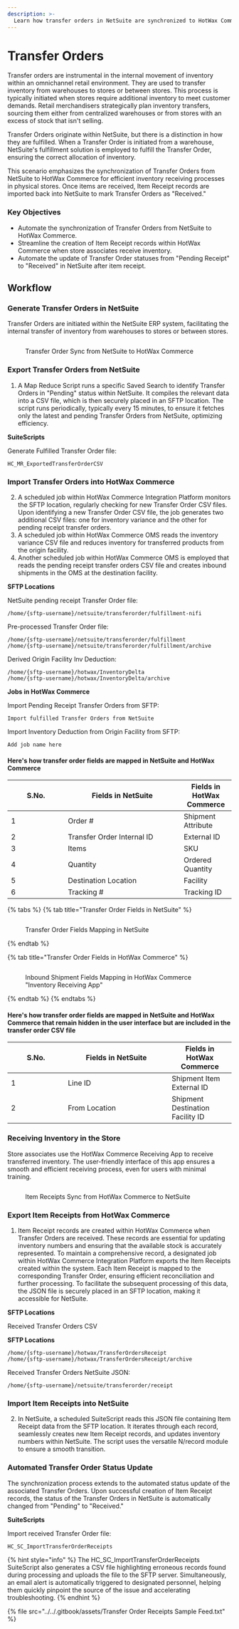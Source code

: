 ```yaml
---
description: >-
  Learn how transfer orders in NetSuite are synchronized to HotWax Commerce.
---
```


# Transfer Orders

Transfer orders are instrumental in the internal movement of inventory within an omnichannel retail environment. They are used to transfer inventory from warehouses to stores or between stores. This process is typically initiated when stores require additional inventory to meet customer demands. Retail merchandisers strategically plan inventory transfers, sourcing them either from centralized warehouses or from stores with an excess of stock that isn't selling.

Transfer Orders originate within NetSuite, but there is a distinction in how they are fulfilled. When a Transfer Order is initiated from a warehouse, NetSuite's fulfillment solution is employed to fulfill the Transfer Order, ensuring the correct allocation of inventory.

This scenario emphasizes the synchronization of Transfer Orders from NetSuite to HotWax Commerce for efficient inventory receiving processes in physical stores. Once items are received, Item Receipt records are imported back into NetSuite to mark Transfer Orders as "Received."

### Key Objectives

* Automate the synchronization of Transfer Orders from NetSuite to HotWax Commerce.
* Streamline the creation of Item Receipt records within HotWax Commerce when store associates receive inventory.
* Automate the update of Transfer Order statuses from "Pending Receipt" to "Received" in NetSuite after item receipt.

## Workflow

### Generate Transfer Orders in NetSuite

Transfer Orders are initiated within the NetSuite ERP system, facilitating the internal transfer of inventory from warehouses to stores or between stores.

<figure><img src="../../.gitbook/assets/sync to.png" alt=""><figcaption><p>Transfer Order Sync from NetSuite to HotWax Commerce</p></figcaption></figure>

### Export Transfer Orders from NetSuite

1. A Map Reduce Script runs a specific Saved Search to identify Transfer Orders in "Pending" status within NetSuite. It compiles the relevant data into a CSV file, which is then securely placed in an SFTP location. The script runs periodically, typically every 15 minutes, to ensure it fetches only the latest and pending Transfer Orders from NetSuite, optimizing efficiency.

**SuiteScripts**

Generate Fulfilled Transfer Order file:

```
HC_MR_ExportedTransferOrderCSV
```

### Import Transfer Orders into HotWax Commerce

2. A scheduled job within HotWax Commerce Integration Platform monitors the SFTP location, regularly checking for new Transfer Order CSV files. Upon identifying a new Transfer Order CSV file, the job generates two additional CSV files: one for inventory variance and the other for pending receipt transfer orders.
3. A scheduled job within HotWax Commerce OMS reads the inventory variance CSV file and reduces inventory for transferred products from the origin facility.
4. Another scheduled job within HotWax Commerce OMS is employed that reads the pending receipt transfer orders CSV file and creates inbound shipments in the OMS at the destination facility.

**SFTP Locations**

NetSuite pending receipt Transfer Order file:

```
/home/{sftp-username}/netsuite/transferorder/fulfillment-nifi
```

Pre-processed Transfer Order file:

```
/home/{sftp-username}/netsuite/transferorder/fulfillment
/home/{sftp-username}/netsuite/transferorder/fulfillment/archive
```

Derived Origin Facility Inv Deduction:

```
/home/{sftp-username}/hotwax/InventoryDelta
/home/{sftp-username}/hotwax/InventoryDelta/archive
```

**Jobs in HotWax Commerce**

Import Pending Receipt Transfer Orders from SFTP:

```
Import fulfilled Transfer Orders from NetSuite
```

Import Inventory Deduction from Origin Facility from SFTP:

```
Add job name here
```

#### Here's how transfer order fields are mapped in NetSuite and HotWax Commerce

<table><thead><tr><th width="112">S.No.</th><th width="244.44856661045532">Fields in NetSuite</th><th>Fields in HotWax Commerce</th></tr></thead><tbody><tr><td>1</td><td>Order #</td><td>Shipment Attribute</td></tr><tr><td>2</td><td>Transfer Order Internal ID</td><td>External ID</td></tr><tr><td>3</td><td>Items</td><td>SKU</td></tr><tr><td>4</td><td>Quantity</td><td>Ordered Quantity</td></tr><tr><td>5</td><td>Destination Location</td><td>Facility</td></tr><tr><td>6</td><td>Tracking #</td><td>Tracking ID</td></tr></tbody></table>

{% tabs %}
{% tab title="Transfer Order Fields in NetSuite" %}
<figure><img src="../../.gitbook/assets/TO mapping netsuite (2).png" alt=""><figcaption><p>Transfer Order Fields Mapping in NetSuite</p></figcaption></figure>
{% endtab %}

{% tab title="Transfer Order Fields in HotWax Commerce" %}
<figure><img src="../../.gitbook/assets/HC TO mappings (1).png" alt=""><figcaption><p>Inbound Shipment Fields Mapping in HotWax Commerce "Inventory Receiving App"</p></figcaption></figure>
{% endtab %}
{% endtabs %}

#### Here's how transfer order fields are mapped in NetSuite and HotWax Commerce that remain hidden in the user interface but are included in the transfer order CSV file

<table><thead><tr><th width="112">S.No.</th><th width="217.44856661045532">Fields in NetSuite</th><th>Fields in HotWax Commerce</th></tr></thead><tbody><tr><td>1</td><td>Line ID</td><td>Shipment Item External ID</td></tr><tr><td>2</td><td>From Location</td><td>Shipment Destination Facility ID</td></tr></tbody></table>

### Receiving Inventory in the Store

Store associates use the HotWax Commerce Receiving App to receive transferred inventory. The user-friendly interface of this app ensures a smooth and efficient receiving process, even for users with minimal training.

<figure><img src="../../.gitbook/assets/to received.png" alt=""><figcaption><p>Item Receipts Sync from HotWax Commerce to NetSuite</p></figcaption></figure>

### Export Item Receipts from HotWax Commerce

1. Item Receipt records are created within HotWax Commerce when Transfer Orders are received. These records are essential for updating inventory numbers and ensuring that the available stock is accurately represented. To maintain a comprehensive record, a designated job within HotWax Commerce Integration Platform exports the Item Receipts created within the system. Each Item Receipt is mapped to the corresponding Transfer Order, ensuring efficient reconciliation and further processing. To facilitate the subsequent processing of this data, the JSON file is securely placed in an SFTP location, making it accessible for NetSuite.

**SFTP Locations**

Received Transfer Orders CSV

**SFTP Locations**

```
/home/{sftp-username}/hotwax/TransferOrdersReceipt
/home/{sftp-username}/hotwax/TransferOrdersReceipt/archive
```

Received Transfer Orders NetSuite JSON:

```
/home/{sftp-username}/netsuite/transferorder/receipt
```

### Import Item Receipts into NetSuite

2. In NetSuite, a scheduled SuiteScript reads this JSON file containing Item Receipt data from the SFTP location. It iterates through each record, seamlessly creates new Item Receipt records, and updates inventory numbers within NetSuite. The script uses the versatile N/record module to ensure a smooth transition.

### Automated Transfer Order Status Update

The synchronization process extends to the automated status update of the associated Transfer Orders. Upon successful creation of Item Receipt records, the status of the Transfer Orders in NetSuite is automatically changed from "Pending" to "Received."

**SuiteScripts**

Import received Transfer Order file:

```
HC_SC_ImportTransferOrderReceipts
```

{% hint style="info" %}
The HC\_SC\_ImportTransferOrderReceipts SuiteScript also generates a CSV file highlighting erroneous records found during processing and uploads the file to the SFTP server. Simultaneously, an email alert is automatically triggered to designated personnel, helping them quickly pinpoint the source of the issue and accelerating troubleshooting.
{% endhint %}

{% file src="../../.gitbook/assets/Transfer Order Receipts Sample Feed.txt" %}
